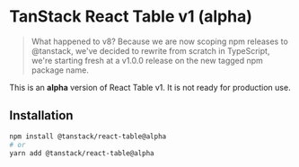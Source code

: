 # TanStack React Table v1 (alpha)

> What happened to v8? Because we are now scoping npm releases to @tanstack, we've decided to rewrite from scratch in TypeScript, we're starting fresh at a v1.0.0 release on the new tagged npm package name.

This is an **alpha** version of React Table v1. It is not ready for production use.

## Installation

```bash
npm install @tanstack/react-table@alpha
# or
yarn add @tanstack/react-table@alpha
```

<!-- Force 2 -->
